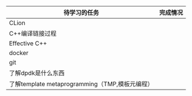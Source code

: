 | 待学习的任务                                   | 完成情况 |
| ---------------------------------------------- | -------- |
| CLion                                          |          |
| C++编译链接过程                                |          |
| Effective C++                                  |          |
| docker                                         |          |
| git                                            |          |
| 了解dpdk是什么东西                             |          |
| 了解template metaprogramming（TMP,模板元编程） |          |

